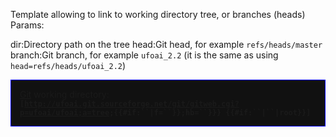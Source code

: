 <noinclude> Template allowing to link to working directory tree, or
branches (heads) Params:

dir:Directory path on the tree
head:Git head, for example `refs/heads/master`
branch:Git branch, for example `ufoai_2.2` (it is the same as using `head=refs/heads/ufoai_2.2`)

</noinclude><includeonly>

<div style="border:1px solid blue; background:#111111; margin:1px 0 1px 0; padding:0 1em 0 1em;">

[Git](Getting_the_source "wikilink") working directory:
**`[`[`http://ufoai.git.sourceforge.net/git/gitweb.cgi?p=ufoai/ufoai;a=tree`](http://ufoai.git.sourceforge.net/git/gitweb.cgi?p=ufoai/ufoai;a=tree)`;{{#if:``|f=``}};hb=``}}} {{#if:``|``|root}}]`**

</div>

</includeonly>